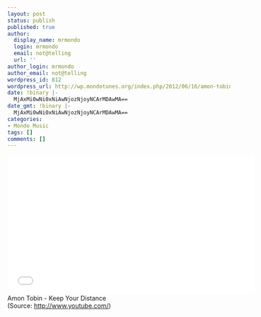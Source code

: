 ```yaml
---
layout: post
status: publish
published: true
author:
  display_name: mrmondo
  login: mrmondo
  email: not@telling
  url: ''
author_login: mrmondo
author_email: not@telling
wordpress_id: 812
wordpress_url: http://wp.mondotunes.org/index.php/2012/06/16/amon-tobin-keep-your-distance/
date: !binary |-
  MjAxMi0wNi0xNiAwNjozNjoyNCArMDAwMA==
date_gmt: !binary |-
  MjAxMi0wNi0xNiAwNjozNjoyNCArMDAwMA==
categories:
- Mondo Music
tags: []
comments: []
---
```

<iframe width="560" height="315" src="//www.youtube.com/embed/Bk8W3ysnB7M" frameborder="0"> </iframe>
Amon Tobin - Keep Your Distance
<div class="attribution">(<span>Source:</span> <a href="http://www.youtube.com/">http://www.youtube.com/</a>)</div>
